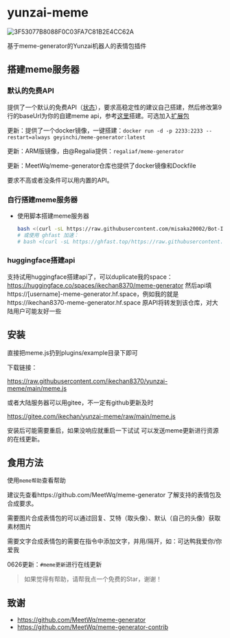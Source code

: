 # yunzai-meme
![3F53077B8088F0C03FA7C81B2E4CC62A](https://user-images.githubusercontent.com/21212372/228231810-3202ff31-e5ed-4ab8-a93f-a55ab6d48f58.gif)

基于meme-generator的Yunzai机器人的表情包插件

## 搭建meme服务器

### 默认的免费API

提供了一个默认的免费API（[状态](https://avocado-status.ikechan8370.com/status/chatgpt-meme)），要求高稳定性的建议自己搭建，然后修改第9行的baseUrl为你的自建meme api，参考[这里](https://github.com/MeetWq/meme-generator)搭建。可选加入[扩展包](https://github.com/MeetWq/meme-generator-contrib)

更新：提供了一个docker镜像，一键搭建：`docker run -d -p 2233:2233 --restart=always geyinchi/meme-generator:latest`

更新：ARM版镜像，由@Regalia提供：`regaliaf/meme-generator`

更新：MeetWq/meme-generator仓库也提供了docker镜像和Dockfile

要求不高或者没条件可以用内置的API。

### 自行搭建meme服务器

- 使用脚本搭建meme服务器
    ```sh
    bash <(curl -sL https://raw.githubusercontent.com/misaka20002/Bot-Install-Shell/refs/heads/master/Manage/meme_generator.sh)
    # 或使用 ghfast 加速：
    # bash <(curl -sL https://ghfast.top/https://raw.githubusercontent.com/misaka20002/Bot-Install-Shell/refs/heads/master/Manage/meme_generator.sh)
    ```

### huggingface搭建api

支持试用huggingface搭建api了，可以duplicate我的space：https://huggingface.co/spaces/ikechan8370/meme-generator
然后api填https://[username]-meme-generator.hf.space，例如我的就是https://ikechan8370-meme-generator.hf.space
原API将转发到该仓库，对大陆用户可能友好一些

## 安装

直接把meme.js扔到plugins/example目录下即可

下载链接：

https://raw.githubusercontent.com/ikechan8370/yunzai-meme/main/meme.js

或者大陆服务器可以用gitee，不一定有github更新及时

https://gitee.com/ikechan/yunzai-meme/raw/main/meme.js

安装后可能需要重启，如果没响应就重启一下试试
可以发送meme更新进行资源的在线更新。

## 食用方法

使用`meme帮助`查看帮助

建议先查看https://github.com/MeetWq/meme-generator 了解支持的表情包及合成要求。

需要图片合成表情包的可以通过回复、艾特（取头像）、默认（自己的头像）获取素材图片

需要文字合成表情包的需要在指令中添加文字，并用/隔开，如：可达鸭我爱你/你爱我

0626更新：`#meme更新`进行在线更新

> 如果觉得有帮助，请帮我点一个免费的Star，谢谢！

## 致谢

* https://github.com/MeetWq/meme-generator
* https://github.com/MeetWq/meme-generator-contrib
